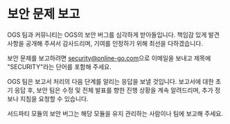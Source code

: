 # 보안 문제 보고

OGS 팀과 커뮤니티는 OGS의 보안 버그를 심각하게 받아들입니다. 책임감 있게 발견 사항을 공개해 주셔서 감사드리며, 기여를 인정하기 위해 최선을 다하겠습니다.

보안 문제를 보고하려면 [security@online-go.com](mailto:security@online-go.com)으로 이메일을 보내고 제목에 "SECURITY"라는 단어를 포함해 주세요.

OGS 팀은 보고서 처리의 다음 단계를 알리는 응답을 보낼 것입니다. 보고서에 대한 초기 응답 후, 보안 팀은 수정 및 전체 발표를 향한 진행 상황을 계속 알려드리며, 추가 정보나 지침을 요청할 수 있습니다.

서드파티 모듈의 보안 버그는 해당 모듈을 유지 관리하는 사람이나 팀에 보고해 주세요.
